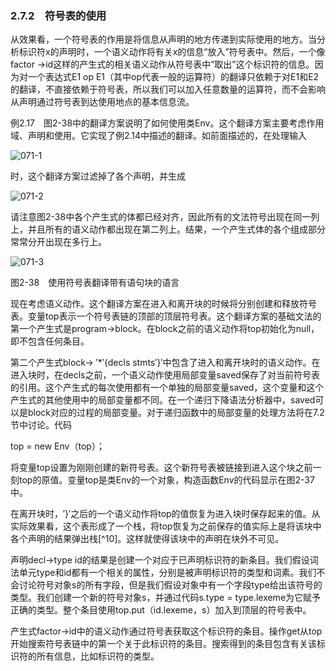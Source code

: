 ### 2.7.2　符号表的使用

从效果看，一个符号表的作用是将信息从声明的地方传递到实际使用的地方。当分析标识符x的声明时，一个语义动作将有关x的信息“放入”符号表中。然后，一个像factor →id这样的产生式的相关语义动作从符号表中“取出”这个标识符的信息。因为对一个表达式E1 op E1（其中op代表一般的运算符）的翻译只依赖于对E1和E2的翻译，不直接依赖于符号表，所以我们可以加入任意数量的运算符，而不会影响从声明通过符号表到达使用地点的基本信息流。

例2.17　图2-38中的翻译方案说明了如何使用类Env。这个翻译方案主要考虑作用域、声明和使用。它实现了例2.14中描述的翻译。如前面描述的，在处理输入

![071-1](../Images/image04022.jpeg)

时，这个翻译方案过滤掉了各个声明，并生成

![071-2](../Images/image04023.jpeg)

请注意图2-38中各个产生式的体都已经对齐，因此所有的文法符号出现在同一列上，并且所有的语义动作都出现在第二列上。结果，一个产生式体的各个组成部分常常分开出现在多行上。

![071-3](../Images/image04024.jpeg)

图2-38　使用符号表翻译带有语句块的语言

现在考虑语义动作。这个翻译方案在进入和离开块的时候将分别创建和释放符号表。变量top表示一个符号表链的顶部的顶层符号表。这个翻译方案的基础文法的第一个产生式是program→block。在block之前的语义动作将top初始化为null，即不包含任何条目。

第二个产生式block→ ′*′{decls stmts′}′中包含了进入和离开块时的语义动作。在进入块时，在decls之前，一个语义动作使用局部变量saved保存了对当前符号表的引用。这个产生式的每次使用都有一个单独的局部变量saved，这个变量和这个产生式的其他使用中的局部变量都不同。在一个递归下降语法分析器中，saved可以是block对应的过程的局部变量。对于递归函数中的局部变量的处理方法将在7.2节中讨论。代码

top = new Env（top）；

将变量top设置为刚刚创建的新符号表。这个新符号表被链接到进入这个块之前一刻top的原值。变量top是类Env的一个对象，构造函数Env的代码显示在图2-37中。

在离开块时，′}′之后的一个语义动作将top的值恢复为进入块时保存起来的值。从实际效果看，这个表形成了一个栈，将top恢复为之前保存的值实际上是将该块中各个声明的结果弹出栈[^10]。这样就使得该块中的声明在块外不可见。

声明decl→type id的结果是创建一个对应于已声明标识符的新条目。我们假设词法单元type和id都有一个相关的属性，分别是被声明标识符的类型和词素。我们不会讨论符号对象s的所有字段，但是我们假设对象中有一个字段type给出该符号的类型。我们创建一个新的符号对象s，并通过代码s.type = type.lexeme为它赋予正确的类型。整个条目使用top.put（id.lexeme，s）加入到顶层的符号表中。

产生式factor→id中的语义动作通过符号表获取这个标识符的条目。操作get从top开始搜索符号表链中的第一个关于此标识符的条目。搜索得到的条目包含有关该标识符的所有信息，比如标识符的类型。